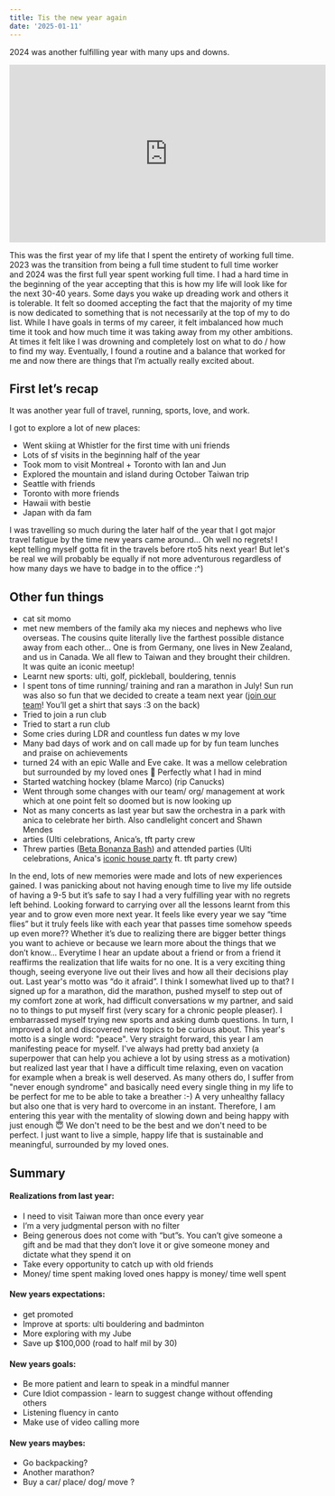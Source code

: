 ```yaml
---
title: Tis the new year again
date: '2025-01-11'
---
```



2024 was another fulfilling year with many ups and downs. 

<iframe width="560" height="315" src="https://www.youtube.com/embed/WdCOk2BrxMg?si=5ASGL-48eM5gsLMQ" title="YouTube video player" frameborder="0" allow="accelerometer; autoplay; clipboard-write; encrypted-media; gyroscope; picture-in-picture; web-share" referrerpolicy="strict-origin-when-cross-origin" allowfullscreen></iframe>


This was the first year of my life that I spent the entirety of working full time. 2023 was the transition from being a full time student to full time worker and 2024 was the first full year spent working full time. I had a hard time in the beginning of the year accepting that this is how my life will look like for the next 30-40 years. Some days you wake up dreading work and others it is tolerable. It felt so doomed accepting the fact that the majority of my time is now dedicated to something that is not necessarily at the top of my to do list. While I have goals in terms of my career, it felt imbalanced how much time it took and how much time it was taking away from my other ambitions. At times it felt like I was drowning and completely lost on what to do / how to find my way. Eventually, I found a routine and a balance that worked for me and now there are things that I’m actually really excited about. 


## First let’s recap
It was another year full of travel, running, sports, love, and work. 

I got to explore a lot of new places: 
- Went skiing at Whistler for the first time with uni friends
- Lots of sf visits in the beginning half of the year
- Took mom to visit Montreal + Toronto with Ian and Jun
- Explored the mountain and island during October Taiwan trip
- Seattle with friends
- Toronto with more friends
- Hawaii with bestie
- Japan with da fam

I was travelling so much during the later half of the year that I got major travel fatigue by the time new years came around... Oh well no regrets! I kept telling myself gotta fit in the travels before rto5 hits next year! But let's be real we will probably be equally if not more adventurous regardless of how many days we have to badge in to the office :^)

## Other fun things
- cat sit momo
- met new members of the family aka my nieces and nephews who live overseas. The cousins quite literally live the farthest possible distance away from each other... One is from Germany, one lives in New Zealand, and us in Canada. We all flew to Taiwan and they brought their children. It was quite an iconic meetup!
- Learnt new sports: ulti, golf, pickleball, bouldering, tennis 
- I spent tons of time running/ training and ran a marathon in July! Sun run was also so fun that we decided to create a team next year ([join our team](https://partiful.com/e/YQff5Nr6anG9t25cPOZc)! You’ll get a shirt that says :3 on the back) 
- Tried to join a run club
- Tried to start a run club 
- Some cries during LDR and countless fun dates w my love 
- Many bad days of work and on call made up for by fun team lunches and praise on achievements
- turned 24 with an epic Walle and Eve cake. It was a mellow celebration but surrounded by my loved ones 🥰 Perfectly what I had in mind
- Started watching hockey (blame Marco) (rip Canucks) 
- Went through some changes with our team/ org/ management at work which at one point felt so doomed but is now looking up 
- Not as many concerts as last year but saw the orchestra in a park with anica to celebrate her birth. Also candlelight concert and Shawn Mendes
- arties (Ulti celebrations, Anica’s, tft party crew
- Threw parties ([Beta Bonanza Bash](https://partiful.com/e/bMTQBgkFwLESElbGV1JC)) and attended parties (Ulti celebrations, Anica's [iconic house party](https://partiful.com/e/sDyiKZUS44rDqFtTkYXx) ft. tft party crew) 

In the end, lots of new memories were made and lots of new experiences gained. I was panicking about not having enough time to live my life outside of having a 9-5 but it’s safe to say I had a very fulfilling year with no regrets left behind. Looking forward to carrying over all the lessons learnt from this year and to grow even more next year. It feels like every year we say “time flies” but it truly feels like with each year that passes time somehow speeds up even more?? Whether it’s due to realizing there are bigger better things you want to achieve or because we learn more about the things that we don’t know... Everytime I hear an update about a friend or from a friend it reaffirms the realization that life waits for no one. It is a very exciting thing though, seeing everyone live out their lives and how all their decisions play out. Last year's motto was “do it afraid”. I think I somewhat lived up to that? I signed up for a marathon, did the marathon, pushed myself to step out of my comfort zone at work, had difficult conversations w my partner, and said no to things to put myself first (very scary for a chronic people pleaser). I embarrassed myself trying new sports and asking dumb questions. In turn, I improved a lot and discovered new topics to be curious about. This year's motto is a single word: "peace". Very straight forward, this year I am manifesting peace for myself. I've always had pretty bad anxiety (a superpower that can help you achieve a lot by using stress as a motivation) but realized last year that I have a difficult time relaxing, even on vacation for example when a break is well deserved. As many others do, I suffer from "never enough syndrome" and basically need every single thing in my life to be perfect for me to be able to take a breather :-) A very unhealthy fallacy but also one that is very hard to overcome in an instant. Therefore, I am entering this year with the mentality of slowing down and being happy with just enough 😇 We don't need to be the best and we don't need to be perfect. I just want to live a simple, happy life that is sustainable and meaningful, surrounded by my loved ones.


## Summary
#### Realizations from last year: 
- I need to visit Taiwan more than once every year 
- I’m a very judgmental person with no filter 
- Being generous does not come with “but”s. You can’t give someone a gift and be mad that they don’t love it or give someone money and dictate what they spend it on 
- Take every opportunity to catch up with old friends 
- Money/ time spent making loved ones happy is money/ time well spent 

#### New years expectations: 
- get promoted 
- Improve at sports: ulti bouldering and badminton
- More exploring with my Jube 
- Save up $100,000 (road to half mil by 30)

#### New years goals: 
- Be more patient and learn to speak in a mindful manner
- Cure Idiot compassion - learn to suggest change without offending others 
- Listening fluency in canto
- Make use of video calling more 

#### New years maybes: 
- Go backpacking? 
- Another marathon? 
- Buy a car/ place/ dog/ move ? 
